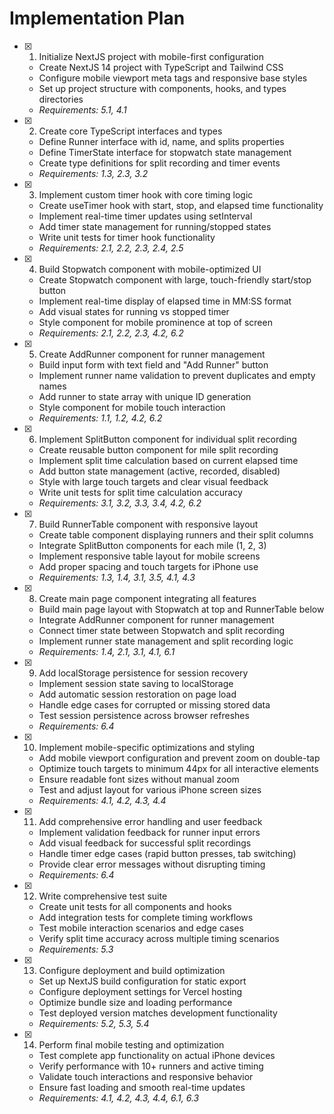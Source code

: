 # Implementation Plan

- [x] 1. Initialize NextJS project with mobile-first configuration

  - Create NextJS 14 project with TypeScript and Tailwind CSS
  - Configure mobile viewport meta tags and responsive base styles
  - Set up project structure with components, hooks, and types directories
  - _Requirements: 5.1, 4.1_

- [x] 2. Create core TypeScript interfaces and types

  - Define Runner interface with id, name, and splits properties
  - Define TimerState interface for stopwatch state management
  - Create type definitions for split recording and timer events
  - _Requirements: 1.3, 2.3, 3.2_

- [x] 3. Implement custom timer hook with core timing logic

  - Create useTimer hook with start, stop, and elapsed time functionality
  - Implement real-time timer updates using setInterval
  - Add timer state management for running/stopped states
  - Write unit tests for timer hook functionality
  - _Requirements: 2.1, 2.2, 2.3, 2.4, 2.5_

- [x] 4. Build Stopwatch component with mobile-optimized UI

  - Create Stopwatch component with large, touch-friendly start/stop button
  - Implement real-time display of elapsed time in MM:SS format
  - Add visual states for running vs stopped timer
  - Style component for mobile prominence at top of screen
  - _Requirements: 2.1, 2.2, 2.3, 4.2, 6.2_

- [x] 5. Create AddRunner component for runner management

  - Build input form with text field and "Add Runner" button
  - Implement runner name validation to prevent duplicates and empty names
  - Add runner to state array with unique ID generation
  - Style component for mobile touch interaction
  - _Requirements: 1.1, 1.2, 4.2, 6.2_

- [x] 6. Implement SplitButton component for individual split recording

  - Create reusable button component for mile split recording
  - Implement split time calculation based on current elapsed time
  - Add button state management (active, recorded, disabled)
  - Style with large touch targets and clear visual feedback
  - Write unit tests for split time calculation accuracy
  - _Requirements: 3.1, 3.2, 3.3, 3.4, 4.2, 6.2_

- [x] 7. Build RunnerTable component with responsive layout

  - Create table component displaying runners and their split columns
  - Integrate SplitButton components for each mile (1, 2, 3)
  - Implement responsive table layout for mobile screens
  - Add proper spacing and touch targets for iPhone use
  - _Requirements: 1.3, 1.4, 3.1, 3.5, 4.1, 4.3_

- [x] 8. Create main page component integrating all features

  - Build main page layout with Stopwatch at top and RunnerTable below
  - Integrate AddRunner component for runner management
  - Connect timer state between Stopwatch and split recording
  - Implement runner state management and split recording logic
  - _Requirements: 1.4, 2.1, 3.1, 4.1, 6.1_

- [x] 9. Add localStorage persistence for session recovery

  - Implement session state saving to localStorage
  - Add automatic session restoration on page load
  - Handle edge cases for corrupted or missing stored data
  - Test session persistence across browser refreshes
  - _Requirements: 6.4_

- [x] 10. Implement mobile-specific optimizations and styling

  - Add mobile viewport configuration and prevent zoom on double-tap
  - Optimize touch targets to minimum 44px for all interactive elements
  - Ensure readable font sizes without manual zoom
  - Test and adjust layout for various iPhone screen sizes
  - _Requirements: 4.1, 4.2, 4.3, 4.4_

- [x] 11. Add comprehensive error handling and user feedback

  - Implement validation feedback for runner input errors
  - Add visual feedback for successful split recordings
  - Handle timer edge cases (rapid button presses, tab switching)
  - Provide clear error messages without disrupting timing
  - _Requirements: 6.4_

- [x] 12. Write comprehensive test suite

  - Create unit tests for all components and hooks
  - Add integration tests for complete timing workflows
  - Test mobile interaction scenarios and edge cases
  - Verify split time accuracy across multiple timing scenarios
  - _Requirements: 5.3_

- [x] 13. Configure deployment and build optimization

  - Set up NextJS build configuration for static export
  - Configure deployment settings for Vercel hosting
  - Optimize bundle size and loading performance
  - Test deployed version matches development functionality
  - _Requirements: 5.2, 5.3, 5.4_

- [x] 14. Perform final mobile testing and optimization
  - Test complete app functionality on actual iPhone devices
  - Verify performance with 10+ runners and active timing
  - Validate touch interactions and responsive behavior
  - Ensure fast loading and smooth real-time updates
  - _Requirements: 4.1, 4.2, 4.3, 4.4, 6.1, 6.3_
